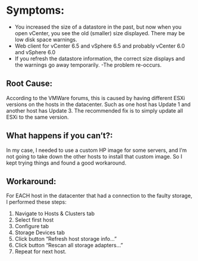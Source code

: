 # Symptoms:
- You increased the size of a datastore in the past, but now when you open vCenter, you see the old (smaller) size displayed.  There may be low disk space warnings.
- Web client for vCenter 6.5  and vSphere 6.5  and probably vCenter 6.0 and vSphere 6.0
- If you refresh the datastore information, the correct size displays and the warnings go away temporarily.
-The problem re-occurs.

## Root Cause:
According to the VMWare forums, this is caused by having different ESXi versions on the hosts in the datacenter.    Such as one host has Update 1 and another host has Update 3.    The recommended fix is to simply update all ESXi to the same version.

## What happens if you can’t?:
In my case, I needed to use a custom HP image for some servers, and I’m not going to take down the other hosts to install that custom image.   So I kept trying things and found a good workaround.

## Workaround:
For EACH host in the datacenter that had a connection to the faulty storage, I performed these steps:

1. Navigate to Hosts & Clusters tab
2. Select first host
3. Configure tab
4. Storage Devices tab
5. Click button “Refresh host storage info…”
6. Click button “Rescan all storage adapters…”
7. Repeat for next host.
